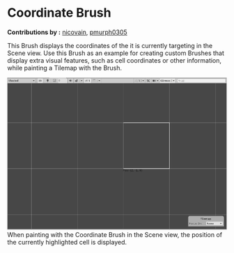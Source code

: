 # Coordinate Brush

__Contributions by :__  [nicovain](https://github.com/nicovain), [pmurph0305](https://github.com/pmurph0305)

This Brush displays the coordinates of the it is currently targeting in the Scene view. Use this Brush as an example for
creating custom Brushes that display extra visual features, such as cell coordinates or other information, while
painting a Tilemap with the Brush.

![](images/CoordinateBrush.png)<br/>When painting with the Coordinate Brush in the Scene view, the position of the
currently highlighted cell is displayed.


